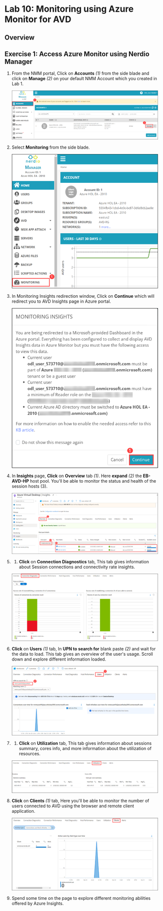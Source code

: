 # Lab 10: Monitoring using Azure Monitor for AVD

## Overview

## Exercise 1: Access Azure Monitor using Nerdio Manager

1. From the NMM portal, Click on **Accounts** *(1)* from the side blade and click on **Manage** *(2)* on your default NMM Account which you created in Lab 1.

   ![](media/2s1.png)
   
1. Select **Monitoring** from the side blade.

   ![](media/9s1.png)
  
1. In Monitoring Insights redirection window, Click on **Continue** which will redirect you to AVD Insights page in Azure portal.

   ![](media/9s2.png)
   
1. In **Insights** page, **Click** on **Overview** tab *(1)*. Here **expand** *(2)* the **EB-AVD-HP** host pool. You'll be able to monitor the status and health of the session hosts (3).

   ![ws name.](media/9s3.png)
   
1. 1. **Click** on **Connection Diagnostics** tab, This tab gives information about Session connections and connectivity rate insights.

   ![ws name.](media/9s7.png)
   
1. **Click** on **Users** *(1)* tab, In **UPN to search for** blank paste **<inject key="NMM User 01" />** *(2)* and wait for the data to load. This tab gives an overview of the user's usage. Scroll down and explore different information loaded.

   ![ws name.](media/9s4.png)
   
1. 1. **Click** on **Utilization** tab, This tab gives information about sessions summary, cores info, and more information about the utilization of resources.

   ![ws name.](media/9s5.png)
   
1. **Click** on **Clients** *(1)* tab, Here you'll be able to monitor the number of users connected to AVD using the browser and remote client application.

   ![ws name.](media/9s6.png)
   
1. Spend some time on the page to explore different monitoring abilities offered by Azure Insights.
